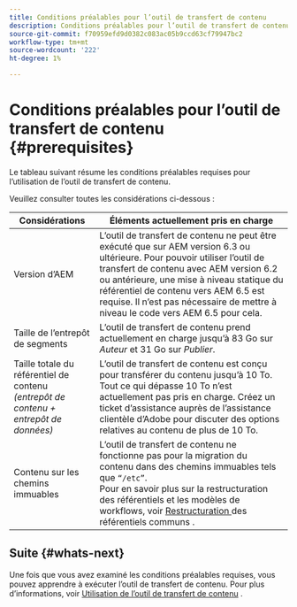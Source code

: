 ```yaml
---
title: Conditions préalables pour l’outil de transfert de contenu
description: Conditions préalables pour l’outil de transfert de contenu
source-git-commit: f70959efd9d0382c083ac05b9ccd63cf79947bc2
workflow-type: tm+mt
source-wordcount: '222'
ht-degree: 1%

---
```


# Conditions préalables pour l’outil de transfert de contenu {#prerequisites}

Le tableau suivant résume les conditions préalables requises pour l’utilisation de l’outil de transfert de contenu.

Veuillez consulter toutes les considérations ci-dessous :

| Considérations | Éléments actuellement pris en charge |
|--- |--- |
| Version d’AEM | L’outil de transfert de contenu ne peut être exécuté que sur AEM version 6.3 ou ultérieure. Pour pouvoir utiliser l’outil de transfert de contenu avec AEM version 6.2 ou antérieure, une mise à niveau statique du référentiel de contenu vers AEM 6.5 est requise. Il n’est pas nécessaire de mettre à niveau le code vers AEM 6.5 pour cela. |
| Taille de l’entrepôt de segments | L’outil de transfert de contenu prend actuellement en charge jusqu’à 83 Go sur *Auteur* et 31 Go sur *Publier*. |
| Taille totale du référentiel de contenu <br>*(entrepôt de contenu + entrepôt de données)* | L’outil de transfert de contenu est conçu pour transférer du contenu jusqu’à 10 To. Tout ce qui dépasse 10 To n’est actuellement pas pris en charge. Créez un ticket d’assistance auprès de l’assistance clientèle d’Adobe pour discuter des options relatives au contenu de plus de 10 To. |
| Contenu sur les chemins immuables | L’outil de transfert de contenu ne fonctionne pas pour la migration du contenu dans des chemins immuables tels que `“/etc”`. <br>Pour en savoir plus sur la restructuration des référentiels et les modèles de workflows, voir  [Restructuration ](https://experienceleague.adobe.com/docs/experience-manager-64/deploying/restructuring/all-repository-restructuring-in-aem-6-4.html?lang=en#restructuring) des référentiels communs . |

## Suite {#whats-next}

Une fois que vous avez examiné les conditions préalables requises, vous pouvez apprendre à exécuter l’outil de transfert de contenu. Pour plus d’informations, voir [Utilisation de l’outil de transfert de contenu](/help/move-to-cloud-service/content-transfer-tool/using-content-transfer-tool.md) .
